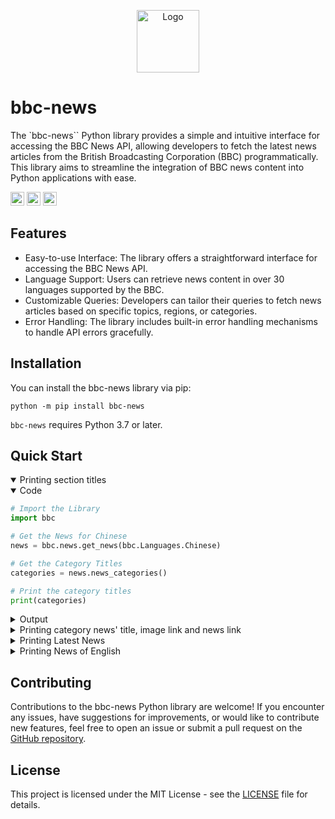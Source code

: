 <p align="center">
    <a href="https://bbc-api.vercel.app"><picture><source media="(prefers-color-scheme: dark)" srcset="https://raw.githubusercontent.com/Sayad-Uddin-Tahsin/BBC-News-API/main/Assets/Dark%20Logo.png"><img alt="Logo" src="https://raw.githubusercontent.com/Sayad-Uddin-Tahsin/BBC-News-API/main/Assets/Light%20Logo.png" height=100 width=100></picture></a>
</p>

# bbc-news

The `bbc-news`` Python library provides a simple and intuitive interface for accessing the BBC News API, allowing developers to fetch the latest news articles from the British Broadcasting Corporation (BBC) programmatically. This library aims to streamline the integration of BBC news content into Python applications with ease.

<a href="https://pypi.org/project/bbc-news"><img src="https://img.shields.io/pypi/status/bbc-news?label=Status&logo=pypi&logoColor=ffffff" height=22></a>
<a href="https://pypi.org/project/bbc-news"><img src="https://img.shields.io/pypi/v/bbc-news?label=PyPI Version&logo=pypi&logoColor=ffffff" height=22></a>
<a href="https://python.org"><img src="https://img.shields.io/pypi/pyversions/bbc-news?label=Python&logo=python&logoColor=ffdd54" height=22></a>

## Features
- Easy-to-use Interface: The library offers a straightforward interface for accessing the BBC News API.
- Language Support: Users can retrieve news content in over 30 languages supported by the BBC.
- Customizable Queries: Developers can tailor their queries to fetch news articles based on specific topics, regions, or categories.
- Error Handling: The library includes built-in error handling mechanisms to handle API errors gracefully.

## Installation
You can install the bbc-news library via pip:

```console
python -m pip install bbc-news
```
`bbc-news` requires Python 3.7 or later.

## Quick Start

<!-- Example: Printing Categories -->
<details open>
<summary>Printing section titles</summary>

<!-- Code: Start -->
<details open>
<summary>Code</summary>


```python
# Import the Library
import bbc

# Get the News for Chinese
news = bbc.news.get_news(bbc.Languages.Chinese)

# Get the Category Titles
categories = news.news_categories()

# Print the category titles
print(categories)

```

</details>
<!-- Code: End -->

<!-- Output: Start -->
<details>
<summary>Output</summary>

```console
['Top story - Zhongwen', '必看', '深度报道', '新闻时事 趋势动态', '知识资讯 观点角度', '特别推荐', '台湾大选2024']
```

</details>
</details>

<!-- Example: Printing Category News -->
<details>
<summary>Printing category news' title, image link and news link</summary>

<!-- Code: Start -->
<details open>
<summary>Code</summary>


```python
# Import the Library
import bbc

# Get the News for Bengali
news = bbc.news.get_news(bbc.Languages.Bengali)

# Get the Category Titles
categories = news.news_categories()

# Loop through the category titles
for category in categories:
    # Get the Category News
    section_news = news.news_category(category)

    # Loop through the news dictionary
    for news_dict in section_news:
        # Print the Title
        print(news_dict['title'])

        # Print the Image Link
        print(news_dict['image_link'])

        # Print the News Link
        print(news_dict["news_link"])
                
        # Print a Blank Line
        print("---")
```

</details>
<!-- Code: End -->

<!-- Output: Start -->
<details>
<summary>Output</summary>

```console
ভারতের মুহাম্মদ আসফান যেভাবে রাশিয়া-ইউক্রেন যুদ্ধে মারা গেলেন
https://ichef.bbci.co.uk/ace/standard/240/cpsprodpb/fd83/live/b9cd1d20-dc91-11ee-9a5b-e35447f6c53b.jpg
https://www.bbc.com/bengali/articles/c720rl118yro
---
গাজায় বিমান থেকে ফেলা ত্রাণের বস্তার নিচে চাপা পড়ে পাঁচ ফিলিস্তিনি নিহত
https://ichef.bbci.co.uk/ace/standard/240/cpsprodpb/4f7d/live/a3523c10-ddc7-11ee-8bf3-195418ba9285.jpg
https://www.bbc.com/bengali/articles/cd1841llw6eo
---
'বৈশ্বিক গণতান্ত্রিক সূচকে অবনতি বাংলাদেশের'
https://ichef.bbci.co.uk/ace/standard/240/cpsprodpb/d1ea/live/7af76d90-ddbc-11ee-9080-d35818d60ed3.jpg
https://www.bbc.com/bengali/articles/cpv0wvkprwvo
---
গাজার মাঝ বরাবর ইসরায়েল রাস্তা তৈরি করছে কেন ?
https://ichef.bbci.co.uk/ace/standard/240/cpsprodpb/3927/live/81f882d0-dd55-11ee-b292-af90e1cb0639.jpg
https://www.bbc.com/bengali/articles/c1e8zxwqwyno
---
জনসংখ্যা কমায় বিপাকে থাকা দেশগুলো থেকে ভারত, পাকিস্তান, বাংলাদেশ কী পেতে পারে?
https://ichef.bbci.co.uk/ace/standard/240/cpsprodpb/3400/live/a073cc20-dd36-11ee-9a5b-e35447f6c53b.jpg
https://www.bbc.com/bengali/articles/c280gpg8wexo

...
...
...
```

</details>
</details>

<!-- Example: Printing Latest News -->
<details>
<summary>Printing Latest News</summary>

<!-- Code: Start -->
<details open>
<summary>Code</summary>


```python
# Import the Library
import bbc

# Get the Latest News for Arabic
news_list = bbc.news.get_latest_news(bbc.Languages.Arabic)

# Loop through the list
for news_dict in news_list:
    # Print the Title
    print(news_dict['title'])

    # Print the Image Link
    print(news_dict['image_link'])

    # Print the News Link
    print(news_dict["news_link"])
            
    # Print a Blank Line
    print("---")

```

</details>
<!-- Code: End -->

<!-- Output: Start -->
<details>
<summary>Output</summary>

```console
الأمم المتحدة تنتقد إنشاء ممر بحري لإيصال المساعدات في غزة وخمسة قتلى خلال إنزال جوي
https://ichef.bbci.co.uk/ace/standard/240/cpsprodpb/1cc9/live/6e28cad0-ddaa-11ee-be08-970469947e0a.jpg
https://www.bbc.com/arabic/articles/ce9rn7l6r1lo
---
كندا تستأنف تمويل وكالة الأونروا بعد قرار تعليقها
https://ichef.bbci.co.uk/ace/standard/240/cpsprodpb/536e/live/69575680-ddb3-11ee-8bf3-195418ba9285.jpg
https://www.bbc.com/arabic/articles/c9945z477k8o
---
مبادرة إنسانية لغزة من أول بلد أوروبي يعترف بالدولة الفلسطينية
https://ichef.bbci.co.uk/ace/standard/240/cpsprodpb/e629/live/0f753c40-dca5-11ee-b83b-0f87a864f372.jpg
https://www.bbc.com/arabic/articles/cv2ymd20rzjo
---
الضفة الغربية: "رغم محاولتي حماية طفلي إلا أنه قُتِل"!
https://ichef.bbci.co.uk/ace/standard/240/cpsprodpb/98db/live/f707d570-dd97-11ee-8bf3-195418ba9285.jpg
https://www.bbc.com/arabic/articles/c3gm1eg1deko
---
ما الذي نعرفه عن الممر البحري الذي يشرف الجيش الأمريكي على إنشائه قبالة غزة؟
https://ichef.bbci.co.uk/ace/standard/240/cpsprodpb/a783/live/9130c4a0-dd3d-11ee-b83b-0f87a864f372.png
https://www.bbc.com/arabic/articles/clejnlz58x1o
---
صور الأقمار الصناعية تظهر اكتمال الطريق الذي أنشأه الجيش الإسرائيلي عبر غزة
https://ichef.bbci.co.uk/ace/standard/240/cpsprodpb/3dfd/live/3c82b530-dce3-11ee-8f28-259790e80bba.jpg
https://www.bbc.com/arabic/articles/ckk7y2k5117o
---
"مؤامرة إجرامية" يكشف عنها الجيش الأمريكي حاكها أحد جنوده مع الصين
https://ichef.bbci.co.uk/ace/standard/240/cpsprodpb/9cdb/live/66b71d80-dd21-11ee-b83b-0f87a864f372.jpg
https://www.bbc.com/arabic/articles/cj7ve1mr9v9o
---
بياناتك الشخصية متاحة للجميع، فهل هناك طريقة أفضل للحفاظ على خصوصيتها؟
https://ichef.bbci.co.uk/ace/standard/240/cpsprodpb/0cf2/live/c5be7b30-dd93-11ee-8be9-db11b274404f.jpg
https://www.bbc.com/arabic/articles/c3gq1kxjp72o
---
اكتشاف بقايا أحفورية لأقدم غابة في العالم تعود لنحو 400 مليون سنة
https://ichef.bbci.co.uk/ace/standard/240/cpsprodpb/0008/live/18a10cf0-dd3f-11ee-9a5b-e35447f6c53b.jpg
https://www.bbc.com/arabic/articles/c723xvpkplko
```

</details>
</details>

<!-- Example: Printing News of English -->
<details>
<summary>Printing News of English</summary>

<!-- Code: Start -->
<details open>
<summary>Code</summary>


```python
# Import the Library
import bbc

# Get the Latest News for English
news = bbc.news.get_news(bbc.Languages.English)

# Get the Category Titles
categories = news.news_categories()

# Loop through the category titles
for category in categories:
    # Get the Category News
    section_news = news.news_category(category)

    # Loop through the news dictionary
    for news_dict in section_news:
        # Print the Title
        print(news_dict['title'])

        # Print the News Description
        print(news_dict['news_description'])

        # ---------------- Note ----------------
        # | English News' Image Link couldn't  |
        # |            be retrived             |
        # |====================================|
        # |    Sorry for the inconvenience     |
        # --------------------------------------

        # Print the News Link
        print(news_dict["news_link"])
        
        # Print a Blank Line
        print("---")

```

</details>
<!-- Code: End -->

<!-- Output: Start -->
<details>
<summary>Output</summary>

```console
Why is Florida 'breaking up' with spring break?
What started as an escape for college swimmers has evolved into a debaucherous party. But after recent crackdowns, some Florida cities may be "breaking up" with the popular pastime.
https://www.bbc.com/travel/article/20240307-why-is-florida-breaking-up-with-spring-break
---
I was cyberbullied while pregnant, says Meghan
What started as an escape for college swimmers has evolved into a debaucherous party. But after recent crackdowns, some Florida cities may be "breaking up" with the popular pastime.
https://www.bbc.com/news/entertainment-arts-68518526
---
Why is Florida 'breaking up' with spring break?
What started as an escape for college swimmers has evolved into a debaucherous party. But after recent crackdowns, some Florida cities may be "breaking up" with the popular pastime.
https://www.bbc.com/travel/article/20240307-why-is-florida-breaking-up-with-spring-break
---
Gaza aid ship expected to set sail from Cyprus
What started as an escape for college swimmers has evolved into a debaucherous party. But after recent crackdowns, some Florida cities may be "breaking up" with the popular pastime.
https://www.bbc.com/news/world-middle-east-68518918
---
New life springs from rescued Sycamore Gap tree
What started as an escape for college swimmers has evolved into a debaucherous party. But after recent crackdowns, some Florida cities may be "breaking up" with the popular pastime.
https://www.bbc.com/news/science-environment-68497720
---
'Confused' TikTokers deluge US lawmakers' phones
What started as an escape for college swimmers has evolved into a debaucherous party. But after recent crackdowns, some Florida cities may be "breaking up" with the popular pastime.
https://www.bbc.com/news/world-us-canada-68517607
---
What the world made of Biden's big speech
What started as an escape for college swimmers has evolved into a debaucherous party. But after recent crackdowns, some Florida cities may be "breaking up" with the popular pastime.
https://www.bbc.com/news/world-us-canada-68510250
---
One of the most controversial Oscars wins ever
What started as an escape for college swimmers has evolved into a debaucherous party. But after recent crackdowns, some Florida cities may be "breaking up" with the popular pastime.
https://www.bbc.com/culture/article/20240307-oscars-1999-controversial-best-picture-win
---
Can women hold onto chief sustainability jobs?
From a small island in Venice, a 15th-Century monk designed an astonishingly accurate planisphere of the world.
https://www.bbc.com/worklife/article/20240307-women-chief-sustainability-officer-jobs
---
HelloFresh shares plunge 40% after earnings warning
From a small island in Venice, a 15th-Century monk designed an astonishingly accurate planisphere of the world.
https://www.bbc.com/news/articles/cgevn1kkjwzo
---
Intuit's AI leader on swapping astrophysics for data science
From a small island in Venice, a 15th-Century monk designed an astonishingly accurate planisphere of the world.
https://www.bbc.com/worklife/article/20240307-nhung-ho-ai-intuit-bbc-executive-interview
---
Production of Duvel beer hit by cyber-attack
From a small island in Venice, a 15th-Century monk designed an astonishingly accurate planisphere of the world.
https://www.bbc.com/news/technology-68512156
---
TikTok sparks user revolt in US over sale plan
From a small island in Venice, a 15th-Century monk designed an astonishingly accurate planisphere of the world.
https://www.bbc.com/news/world-us-canada-68505405
---
Barbie 2? 'We'd love to,' says Warner Bros boss
From a small island in Venice, a 15th-Century monk designed an astonishingly accurate planisphere of the world.
https://www.bbc.com/news/entertainment-arts-68485346
---
The Brit up for three visual effects Oscars
From a small island in Venice, a 15th-Century monk designed an astonishingly accurate planisphere of the world.
https://www.bbc.com/news/entertainment-arts-68518072
---
One of the most controversial Oscars wins ever
From a small island in Venice, a 15th-Century monk designed an astonishingly accurate planisphere of the world.
https://www.bbc.com/culture/article/20240307-oscars-1999-controversial-best-picture-win

...
...
...
```

</details>
</details>

## Contributing
Contributions to the bbc-news Python library are welcome! If you encounter any issues, have suggestions for improvements, or would like to contribute new features, feel free to open an issue or submit a pull request on the [GitHub repository](https://github.com/Sayad-Uddin-Tahsin/BBC-News-API).

## License
This project is licensed under the MIT License - see the [LICENSE](/LICENSE) file for details.